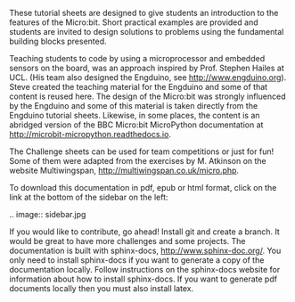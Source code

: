 These tutorial sheets are designed to give students an introduction to the features of the
Micro:bit.  Short practical examples are provided and students are invited to design solutions to problems
using the fundamental building blocks presented. 


Teaching students to code by using a microprocessor and embedded sensors 
on the board, was an approach inspired by Prof. Stephen Hailes at UCL. (His team also designed the Engduino, see <http://www.engduino.org>).
Steve created the teaching material for the Engduino and some of that content is reused here.  The design of the Micro:bit was strongly influenced by the
Engduino and some of this material is taken directly from the Engduino tutorial sheets.
Likewise, in some places, the content is an abridged version of the
BBC Micro:bit MicroPython documentation at <http://microbit-micropython.readthedocs.io>.

The Challenge sheets can be used for team competitions or just for fun! Some of them were adapted from the 
exercises by M. Atkinson on the website Multiwingspan, <http://multiwingspan.co.uk/micro.php>. 

To download this documentation in pdf, epub or html format, click on the link at the bottom of the sidebar on the left:

.. image:: sidebar.jpg

If you would like to contribute, go ahead! Install git and create a branch. It would be great to have more challenges and some projects.
The documentation is built with sphinx-docs, http://www.sphinx-doc.org/. You only need to install sphinx-docs 
if you want to generate a copy of the documentation locally. Follow instructions on the sphinx-docs website for information about how to install sphinx-docs. If you want to generate pdf documents locally then you must also install latex. 
